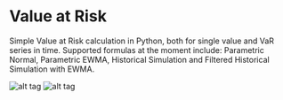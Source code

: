 # Value at Risk
Simple Value at Risk calculation in Python, both for single value and VaR series in time. Supported formulas at the moment include: Parametric Normal, Parametric EWMA, Historical Simulation and Filtered Historical Simulation with EWMA.

![alt tag](https://github.com/toniwz/VaR/blob/master/Images/ex_1_VGK.png)
![alt tag](https://github.com/toniwz/VaR/blob/master/Images/ex_2_ACWI.MI.png)
